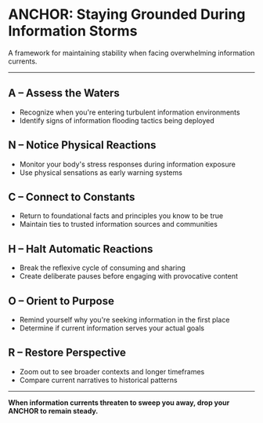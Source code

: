 # ANCHOR: Staying Grounded During Information Storms

A framework for maintaining stability when facing overwhelming information currents.

---

## **A – Assess the Waters**
- Recognize when you're entering turbulent information environments
- Identify signs of information flooding tactics being deployed

## **N – Notice Physical Reactions**
- Monitor your body's stress responses during information exposure
- Use physical sensations as early warning systems

## **C – Connect to Constants**
- Return to foundational facts and principles you know to be true
- Maintain ties to trusted information sources and communities

## **H – Halt Automatic Reactions**
- Break the reflexive cycle of consuming and sharing
- Create deliberate pauses before engaging with provocative content

## **O – Orient to Purpose**
- Remind yourself why you're seeking information in the first place
- Determine if current information serves your actual goals

## **R – Restore Perspective**
- Zoom out to see broader contexts and longer timeframes
- Compare current narratives to historical patterns

---

**When information currents threaten to sweep you away, drop your ANCHOR to remain steady.**